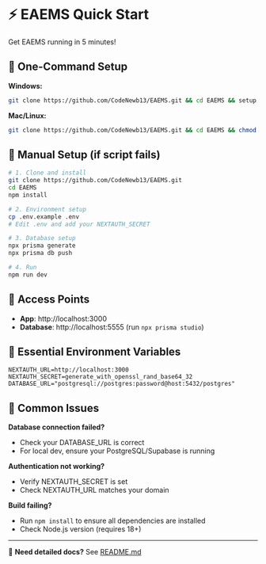 # ⚡ EAEMS Quick Start

Get EAEMS running in 5 minutes!

## 🚀 One-Command Setup

**Windows:**
```bash
git clone https://github.com/CodeNewb13/EAEMS.git && cd EAEMS && setup.bat
```

**Mac/Linux:**
```bash
git clone https://github.com/CodeNewb13/EAEMS.git && cd EAEMS && chmod +x setup.sh && ./setup.sh
```

## 🔧 Manual Setup (if script fails)

```bash
# 1. Clone and install
git clone https://github.com/CodeNewb13/EAEMS.git
cd EAEMS
npm install

# 2. Environment setup
cp .env.example .env
# Edit .env and add your NEXTAUTH_SECRET

# 3. Database setup
npx prisma generate
npx prisma db push

# 4. Run
npm run dev
```

## 🎯 Access Points

- **App**: http://localhost:3000
- **Database**: http://localhost:5555 (run `npx prisma studio`)

## 🔑 Essential Environment Variables

```env
NEXTAUTH_URL=http://localhost:3000
NEXTAUTH_SECRET=generate_with_openssl_rand_base64_32
DATABASE_URL="postgresql://postgres:password@host:5432/postgres"
```

## 🐛 Common Issues

**Database connection failed?**
- Check your DATABASE_URL is correct
- For local dev, ensure your PostgreSQL/Supabase is running

**Authentication not working?**
- Verify NEXTAUTH_SECRET is set
- Check NEXTAUTH_URL matches your domain

**Build failing?**
- Run `npm install` to ensure all dependencies are installed
- Check Node.js version (requires 18+)

---

📖 **Need detailed docs?** See [README.md](./README.md)
